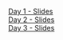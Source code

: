 [Day 1 - Slides](https://docs.google.com/presentation/d/1oyjrVzFQcJjtK1eSP6LO8q27MTAM8kghZuIipWOAa-I/)   
[Day 2 - Slides](https://docs.google.com/presentation/d/1Fk02kWTJZevy_YmEOd_1wx_k1ZMUZ3lsg_3aNhPTkVM/edit#slide=id.g480f0dd0a7_0_1803)  
[Day 3 - Slides](https://docs.google.com/presentation/d/1DgVK_npPtFJXBl9lw-fTtxgBTWxgpckpuRcYgP6hQTI/edit#slide=id.g480f0dd0a7_0_1803)